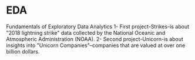 # EDA
Fundamentals of Exploratory Data Analytics 
1- First project-Strikes-is about "2018 lightning strike" data collected by the National Oceanic and Atmospheric Administration (NOAA).
2- Second project-Unicorn-is about insights into "Unicorn Companies"–companies that are valued at over one billion dollars.
